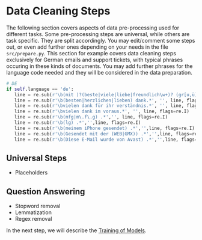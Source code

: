  # Data Cleaning Steps
 
 The following section covers aspects of data pre-processing used for different tasks. Some pre-processing steps are universal, while others are task specific. They are split accordingly. You may edit/comment some steps out, or even add further ones depending on your needs in the file `src/prepare.py`. This section for example covers data cleaning steps exclusively for German emails and support tickets, with typical phrases occuring in these kinds of documents. You may add further phrases for the language code needed and they will be considered in the data preparation.
 ```python
# DE
if self.language == 'de':
    line = re.sub(r'\b(mit )?(beste|viele|liebe|freundlich\w+)? (gr[u,ü][ß,ss].*)', '', line, flags=re.I)
    line = re.sub(r'\b(besten|herzlichen|lieben) dank.*', '', line, flags=re.I)
    line = re.sub(r'\bvielen dank für ihr verständnis.*', '', line, flags=re.I) 
    line = re.sub(r'\bvielen dank im voraus.*', '', line, flags=re.I) 
    line = re.sub(r'\b(mfg|m\.f\.g) .*','', line, flags=re.I)
    line = re.sub(r'\b(lg) .*','',line, flags=re.I)
    line = re.sub(r'\b(meinem iPhone gesendet) .*','',line, flags=re.I)
    line = re.sub(r'\b(Gesendet mit der (WEB|GMX)) .*','',line, flags=re.I)
    line = re.sub(r'\b(Diese E-Mail wurde von Avast) .*','',line, flags=re.I)
```

## Universal Steps
- Placeholders

## Question Answering
- Stopword removal
- Lemmatization
- Regex removal

In the next step, we will describe the [Training of Models](05%20-%20Training%20of%20Models.md).